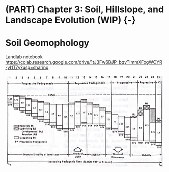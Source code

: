# (PART) Chapter 3: Soil, Hillslope, and Landscape Evolution (WIP) {-}

# Soil Geomophology



Landlab notebook <https://colab.research.google.com/drive/1tJ3Fw6BJP_bqvTImmXFxgWCYR-yI1T7y?usp=sharing>

![From Johnson and Watson-Stegner (1987)](images/clipboard-152616148.png)
